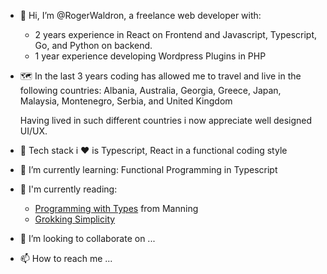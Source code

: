 - 👋 Hi, I’m @RogerWaldron, a freelance web developer with:

  * 2 years experience in React on Frontend and Javascript, Typescript, Go, and Python on backend.
  * 1 year experience developing Wordpress Plugins in PHP

- 🗺️ In the last 3 years coding has allowed me to travel and live in the following countries: Albania, Australia, Georgia, Greece, Japan, Malaysia, Montenegro, Serbia, and United Kingdom
    
    Having lived in such different countries i now appreciate well designed UI/UX. 

- 👀 Tech stack i ♥️ is Typescript, React in a functional coding style
- 🌱 I’m currently learning: Functional Programming in Typescript
- 📝 I'm currently reading: 
  * [Programming with Types](https://www.manning.com/books/programming-with-types) from Manning
  * [Grokking Simplicity](https://www.manning.com/books/grokking-simplicity)
- 💞️ I’m looking to collaborate on ...
- 📫 How to reach me ...

<!---
RogerWaldron/RogerWaldron is a ✨ special ✨ repository because its `README.md` (this file) appears on your GitHub profile.
You can click the Preview link to take a look at your changes.
--->
